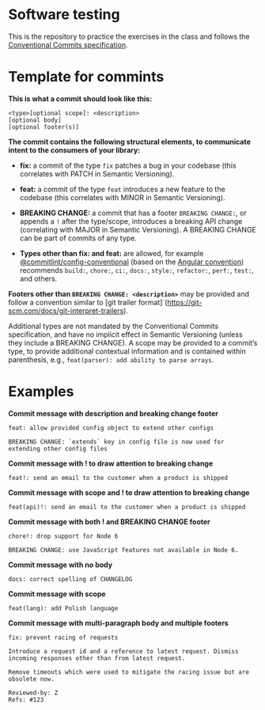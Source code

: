 # Software testing
This is the repository to practice the exercises in the class and follows the [Conventional Commits specification](https://www.conventionalcommits.org/en/v1.0.0/#specification).

# Template for commints
**This is what a commit should look like this:**

    <type>[optional scope]: <description>                         
    [optional body]         
    [optional footer(s)]

**The commit contains the following structural elements, to communicate intent to the consumers of your library:**

- **fix:** a commit of the type `fix` patches a bug in your codebase (this correlates with PATCH in Semantic Versioning).

- **feat:** a commit of the type `feat` introduces a new feature to the codebase (this correlates with MINOR in Semantic Versioning).

- **BREAKING CHANGE:** a commit that has a footer `BREAKING CHANGE:`, or appends a `!` after the type/scope, introduces a breaking API change (correlating with MAJOR in Semantic Versioning). A BREAKING CHANGE can be part of commits of any type.

- **Types other than fix: and feat:** are allowed, for example [@commitlint/config-conventional](https://docs.github.com/en/get-started/writing-on-github/getting-started-with-writing-and-formatting-on-github/basic-writing-and-formatting-syntax#links) (based on the [Angular convention](https://github.com/angular/angular/blob/22b96b9/CONTRIBUTING.md#-commit-message-guidelines)) recommends `build:`, `chore:`, `ci:`, `docs:`, `style:`, `refactor:`, `perf:`, `test:`, and others.

**Footers other than `BREAKING CHANGE: <description>`** may be provided and follow a convention similar to [git trailer format]`(https://git-scm.com/docs/git-interpret-trailers).

Additional types are not mandated by the Conventional Commits specification, and have no implicit effect in Semantic Versioning (unless they include a BREAKING CHANGE). A scope may be provided to a commit’s type, to provide additional contextual information and is contained within parenthesis, e.g., `feat(parser): add ability to parse arrays`.

# Examples
**Commit message with description and breaking change footer**
    
    feat: allow provided config object to extend other configs

    BREAKING CHANGE: `extends` key in config file is now used for extending other config files

**Commit message with ! to draw attention to breaking change**
    
    feat!: send an email to the customer when a product is shipped

**Commit message with scope and ! to draw attention to breaking change**

    feat(api)!: send an email to the customer when a product is shipped

**Commit message with both ! and BREAKING CHANGE footer**

    chore!: drop support for Node 6

    BREAKING CHANGE: use JavaScript features not available in Node 6.

**Commit message with no body**

    docs: correct spelling of CHANGELOG

**Commit message with scope**

    feat(lang): add Polish language

**Commit message with multi-paragraph body and multiple footers**

    fix: prevent racing of requests

    Introduce a request id and a reference to latest request. Dismiss incoming responses other than from latest request.

    Remove timeouts which were used to mitigate the racing issue but are obsolete now.

    Reviewed-by: Z
    Refs: #123

